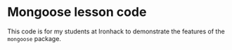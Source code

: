 # Mongoose lesson code

This code is for my students at Ironhack to demonstrate the features of the <code>mongoose</code> package.